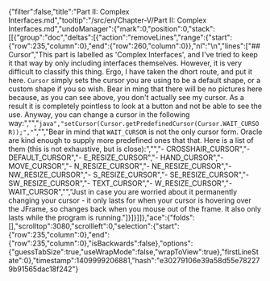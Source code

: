 {"filter":false,"title":"Part II: Complex Interfaces.md","tooltip":"/src/en/Chapter-V/Part II: Complex Interfaces.md","undoManager":{"mark":0,"position":0,"stack":[[{"group":"doc","deltas":[{"action":"removeLines","range":{"start":{"row":235,"column":0},"end":{"row":260,"column":0}},"nl":"\n","lines":["## Cursor","This part is labelled as 'Complex Interfaces', and I've tried to keep it that way by only including interfaces themselves. However, it is very difficult to classify this thing. Ergo, I have taken the dhort route, and put it here. `Cursor` simply sets the cursor you are using to be a default shape, or a custom shape if you so wish. Bear in ming that there will be no pictures here because, as you can see above, you don't actually see my cursor. As a result it is completely pointless to look at a button and not be able to see the use. Anyway, you can change a cursor in the following way:","","```java","setCursor(Cursor.getPredefinedCursor(Cursor.WAIT_CURSOR));","```","","Bear in mind that `WAIT_CURSOR` is not the only cursor form. Oracle are kind enough to supply more predefined ones that that. Here is a list of them (this is not exhaustive, but is close):","","- CROSSHAIR_CURSOR","- DEFAULT_CURSOR","- E_RESIZE_CURSOR","- HAND_CURSOR","- MOVE_CURSOR","- N_RESIZE_CURSOR","- NE_RESIZE_CURSOR","- NW_RESIZE_CURSOR","- S_RESIZE_CURSOR","- SE_RESIZE_CURSOR","- SW_RESIZE_CURSOR","- TEXT_CURSOR","- W_RESIZE_CURSOR","- WAIT_CURSOR","","Just in case you are worried about it permanently changing your cursor - it only lasts for when your cursor is hovering over the JFrame, so changes back when you mouse out of the frame. It also only lasts while the program is running."]}]}]]},"ace":{"folds":[],"scrolltop":3080,"scrollleft":0,"selection":{"start":{"row":235,"column":0},"end":{"row":235,"column":0},"isBackwards":false},"options":{"guessTabSize":true,"useWrapMode":false,"wrapToView":true},"firstLineState":0},"timestamp":1409999206881,"hash":"e30279106e39a58d55e782279b91565dac18f242"}